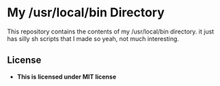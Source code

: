 # My /usr/local/bin Directory
This repository contains the contents of my /usr/local/bin directory.
it just has silly sh scripts that I made so yeah, not much interesting.

## License 
- **This is licensed under MIT license**
